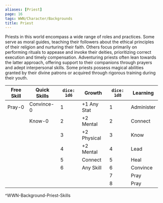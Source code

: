 ```yaml
---
aliases: [Priest]
page: 16
tags: WWN/Character/Backgrounds
title: Priest
---
```


Priests in this world encompass a wide range of roles and practices. Some serve as moral guides, teaching their followers about the ethical principles of their religion and nurturing their faith. Others focus primarily on performing rituals to appease and invoke their deities, prioritizing correct execution and timely compensation. Adventuring priests often lean towards the latter approach, offering support to their companions through prayers and adept interpersonal skills. Some priests possess magical abilities granted by their divine patrons or acquired through rigorous training during their youth.

| Free Skill | Quick Skills | `dice: 1d6` | Growth      | `dice: 1d8` | Learning   |
|------------|--------------|-------------|-------------|-------------|------------|
| Pray-0     | Convince-0   | 1           | +1 Any Stat | 1           | Administer |
|            | Know-0       | 2           | +2 Mental   | 2           | Connect    |
|            |              | 3           | +2 Physical | 3           | Know       |
|            |              | 4           | +2 Mental   | 4           | Lead       |
|            |              | 5           | Connect     | 5           | Heal       |
|            |              | 6           | Any Skill   | 6           | Convince   |
|            |              |             |             | 7           | Pray       |
|            |              |             |             | 8           | Pray       |
^WWN-Background-Priest-Skills

